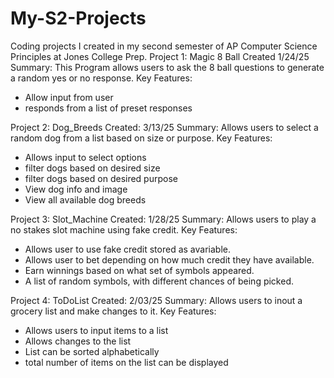 # My-S2-Projects
Coding projects I created in my second semester of AP Computer Science Principles at Jones College Prep.
Project 1: Magic 8 Ball
Created 1/24/25
Summary: This Program allows users to ask the 8 ball questions to generate a random yes or no response.
Key Features: 
- Allow input from user
- responds from a list of preset responses

Project 2: Dog_Breeds
Created: 3/13/25
Summary: Allows users to select a random dog from a list based on size or purpose.
Key Features:
- Allows input to select options
- filter dogs based on desired size
- filter dogs based on desired purpose
- View dog info and image
- View all available dog breeds

Project 3: Slot_Machine
Created: 1/28/25
Summary: Allows users to play a no stakes slot machine using fake credit.
Key Features:
- Allows user to use fake credit stored as avariable.
- Allows user to bet depending on how much credit they have available.
- Earn winnings based on what set of symbols appeared.
- A list of random symbols, with different chances of being picked.

Project 4: ToDoList
Created: 2/03/25
Summary: Allows users to inout a grocery list and make changes to it.
Key Features: 
- Allows users to input items to a list
- Allows changes to the list
- List can be sorted alphabetically
- total number of items on the list can be displayed
